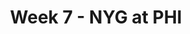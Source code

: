 ---
layout: game
title: Week 7 - NYG at PHI
season: 2020
game_id: 2020_07_NYG_PHI
away_team: NYG
home_team: PHI
---